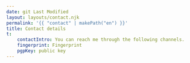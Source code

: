 ```yaml
---
date: git Last Modified
layout: layouts/contact.njk
permalink: '{{ "contact" | makePath("en") }}'
title: Contact details
t:
    contactIntro: You can reach me through the following channels.
    fingerprint: Fingerprint
    pgpKey: public key
---
```

